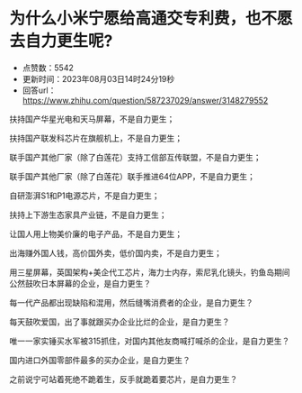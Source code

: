 # 为什么小米宁愿给高通交专利费，也不愿去自力更生呢?
- 点赞数：5542
- 更新时间：2023年08月03日14时24分19秒
- 回答url：https://www.zhihu.com/question/587237029/answer/3148279552
<body>
 <p data-pid="I6AFdyKV">扶持国产华星光电和天马屏幕，不是自力更生；</p>
 <p data-pid="4zpbLe-o">扶持国产联发科芯片在旗舰机上，不是自力更生；</p>
 <p data-pid="p9oO9go9">联手国产其他厂家（除了白莲花）支持工信部互传联盟，不是自力更生；</p>
 <p data-pid="9plmEAyr">联手国产其他厂家（除了白莲花）联手推进64位APP，不是自力更生；</p>
 <p data-pid="h0QoH8WK">自研澎湃S1和P1电源芯片，不是自力更生；</p>
 <p data-pid="wAEBmw7D">扶持上下游生态家具产业链，不是自力更生；</p>
 <p data-pid="iyc2N6Eg">让国人用上物美价廉的电子产品，不是自力更生；</p>
 <p data-pid="ERJiMRQd">出海赚外国人钱，高价国外卖，低价国内卖，不是自力更生；</p>
 <p data-pid="RPUokNa7">用三星屏幕，英国架构+美企代工芯片，海力士内存，索尼乳化镜头，钓鱼岛期间公然鼓吹日本屏幕的企业，是自力更生？</p>
 <p data-pid="zlYtbsfQ">每一代产品都出现缺陷和混用，然后缝嘴消费者的企业，是自力更生？</p>
 <p data-pid="kGWlh_2T">每天鼓吹爱国，出了事就跟买办企业比烂的企业，是自力更生？</p>
 <p data-pid="XJxOViDj">唯一一家实锤买水军被315抓住，对国内其他友商喊打喊杀的企业，是自力更生？</p>
 <p data-pid="zeMiE0uI">国内进口外国零部件最多的买办企业，是自力更生？</p>
 <p data-pid="ed0FLKkt">之前说宁可站着死绝不跪着生，反手就跪着要芯片，是自力更生？</p>
</body>